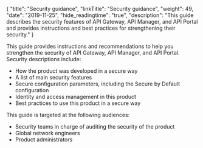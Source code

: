 {
"title": "Security guidance",
"linkTitle": "Security guidance",
"weight": 49,
"date": "2019-11-25",
"hide_readingtime": "true",
"description": "This guide describes the security features of API Gateway, API Manager, and API Portal and provides instructions and best practices for strengthening their security."
}

This guide provides instructions and recommendations to help you strengthen the security of API Gateway, API Manager, and API Portal. Security descriptions include:

* How the product was developed in a secure way
* A list of main security features
* Secure configuration parameters, including the Secure by Default configuration
* Identity and access management in this product
* Best practices to use this product in a secure way

This guide is targeted at the following audiences:

* Security teams in charge of auditing the security of the product
* Global network engineers
* Product administrators
